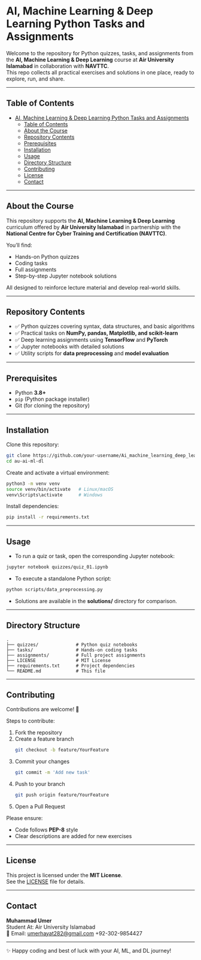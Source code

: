 # AI, Machine Learning & Deep Learning Python Tasks and Assignments  

Welcome to the repository for Python quizzes, tasks, and assignments from the **AI, Machine Learning & Deep Learning** course at **Air University Islamabad** in collaboration with **NAVTTC**.  
This repo collects all practical exercises and solutions in one place, ready to explore, run, and share.  

---

## Table of Contents
- [AI, Machine Learning \& Deep Learning Python Tasks and Assignments](#ai-machine-learning--deep-learning-python-tasks-and-assignments)
  - [Table of Contents](#table-of-contents)
  - [About the Course](#about-the-course)
  - [Repository Contents](#repository-contents)
  - [Prerequisites](#prerequisites)
  - [Installation](#installation)
  - [Usage](#usage)
  - [Directory Structure](#directory-structure)
  - [Contributing](#contributing)
  - [License](#license)
  - [Contact](#contact)

---

## About the Course
This repository supports the **AI, Machine Learning & Deep Learning** curriculum offered by **Air University Islamabad** in partnership with the **National Centre for Cyber Training and Certification (NAVTTC)**.  

You’ll find:
- Hands-on Python quizzes  
- Coding tasks  
- Full assignments  
- Step-by-step Jupyter notebook solutions  

All designed to reinforce lecture material and develop real-world skills.  

---

## Repository Contents
- ✅ Python quizzes covering syntax, data structures, and basic algorithms  
- ✅ Practical tasks on **NumPy, pandas, Matplotlib, and scikit-learn**  
- ✅ Deep learning assignments using **TensorFlow** and **PyTorch**  
- ✅ Jupyter notebooks with detailed solutions  
- ✅ Utility scripts for **data preprocessing** and **model evaluation**  

---

## Prerequisites
- Python **3.8+**  
- `pip` (Python package installer)  
- Git (for cloning the repository)  

---

## Installation
Clone this repository:
```bash
git clone https://github.com/your-username/Ai_machine_learning_deep_learning_air_university_lab_islamabad
cd au-ai-ml-dl
```

Create and activate a virtual environment:
```bash
python3 -m venv venv
source venv/bin/activate   # Linux/macOS
venv\Scripts\activate      # Windows
```

Install dependencies:
```bash
pip install -r requirements.txt
```

---

## Usage
- To run a quiz or task, open the corresponding Jupyter notebook:
```bash
jupyter notebook quizzes/quiz_01.ipynb
```

- To execute a standalone Python script:
```bash
python scripts/data_preprocessing.py
```

- Solutions are available in the **solutions/** directory for comparison.  

---

## Directory Structure
```
.
├── quizzes/              # Python quiz notebooks
├── tasks/                # Hands-on coding tasks
├── assignments/          # Full project assignments
├── LICENSE               # MIT License 
├── requirements.txt      # Project dependencies
└── README.md             # This file
```

---

## Contributing
Contributions are welcome! 🎉  

Steps to contribute:
1. Fork the repository  
2. Create a feature branch  
   ```bash
   git checkout -b feature/YourFeature
   ```
3. Commit your changes  
   ```bash
   git commit -m 'Add new task'
   ```
4. Push to your branch  
   ```bash
   git push origin feature/YourFeature
   ```
5. Open a Pull Request  

Please ensure:
- Code follows **PEP-8** style  
- Clear descriptions are added for new exercises  

---

## License
This project is licensed under the **MIT License**.  
See the [LICENSE](LICENSE) file for details.  

---

## Contact
**Muhammad Umer**  
Student At: 
Air University Islamabad  
📧 Email: umerhayat282@gmail.com 
+92-302-9854427

---

✨ Happy coding and best of luck with your AI, ML, and DL journey!  
